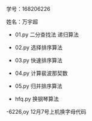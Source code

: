 学号：168206226 

姓名：万宇超

 - 01.py 二分查找法 递归算法 
 
 - 02.py 选择排序算法 
 
 - 03.py 快速排序算法 
 
 - 04.py 计算裴波那契数 
 
 - 05.py 归并排序算法
 
 - hfq.py 换钢琴算法
 
 -6226,oy 12月7号上机换字母代码
